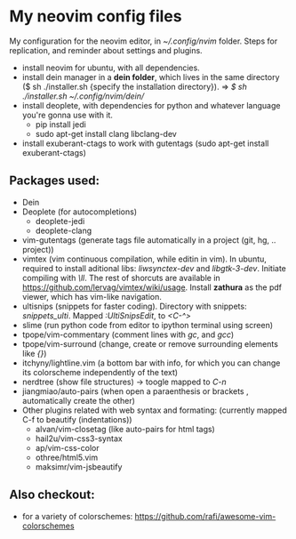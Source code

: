 # My neovim config files
My configuration for the neovim editor, in *~/.config/nvim* folder.
Steps for replication, and reminder about settings and plugins.

* install neovim for ubuntu, with all dependencies.
* install dein manager in a **dein folder**, which lives in the same directory ($ sh ./installer.sh {specify the installation directory}). => *$ sh ./installer.sh ~/.config/nvim/dein/*
* install deoplete, with dependencies for python and whatever language you're gonna use with it.
  * pip install jedi
  * sudo apt-get install clang libclang-dev
* install exuberant-ctags to work with gutentags (sudo apt-get install exuberant-ctags)


## Packages used:
* Dein
* Deoplete (for autocompletions)
  * deoplete-jedi
  * deoplete-clang
* vim-gutentags (generate tags file automatically in a project (git, hg, .. project))
* vimtex (vim continuous compilation, while editin in vim). In ubuntu, required to install aditional libs: *liwsynctex-dev* and *libgtk-3-dev*. Initiate compiling with *\ll*. The rest of shorcuts are available in <a>https://github.com/lervag/vimtex/wiki/usage</a>. Install **zathura** as the pdf viewer, which has vim-like navigation.
* ultisnips (snippets for faster coding). Directory with snippets: *snippets_ulti*. Mapped *:UltiSnipsEdit*, to *<C-^>*
* slime (run python code from editor to ipython terminal using screen)
* tpope/vim-commentary (comment lines with *gc*, and *gcc*)
* tpope/vim-surround (change, create or remove surrounding elements like *{}*)
* itchyny/lightline.vim (a bottom bar with info, for which you can change its colorscheme independently of the text)
* nerdtree (show file structures) -> toogle mapped to *C-n*
* jiangmiao/auto-pairs (when open a paraenthesis or brackets , automatically create the other)
* Other plugins related with web syntax and formating: (currently mapped C-f to beautify (indentations))
  * alvan/vim-closetag (like auto-pairs for html tags)
  * hail2u/vim-css3-syntax
  * ap/vim-css-color
  * othree/html5.vim
  * maksimr/vim-jsbeautify
  


## Also checkout:
* for a variety of colorschemes: <a>https://github.com/rafi/awesome-vim-colorschemes</a>
